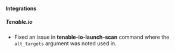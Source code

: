 #### Integrations
##### Tenable.io
- Fixed an issue in **tenable-io-launch-scan** command where the `alt_targets` argument was noted used in.
